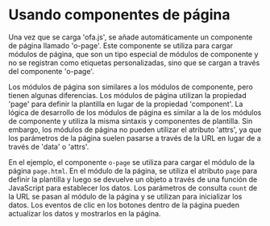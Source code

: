 <template is="exm-article">
<a href="../../publics/examples/use-page/demo.html" preview></a>
<a href="../../publics/examples/use-page/page.html" main></a>
</template>

# Usando componentes de página

Una vez que se carga 'ofa.js', se añade automáticamente un componente de página llamado 'o-page'. Este componente se utiliza para cargar módulos de página, que son un tipo especial de módulos de componente y no se registran como etiquetas personalizadas, sino que se cargan a través del componente 'o-page'.

Los módulos de página son similares a los módulos de componente, pero tienen algunas diferencias. Los módulos de página utilizan la propiedad 'page' para definir la plantilla en lugar de la propiedad 'component'. La lógica de desarrollo de los módulos de página es similar a la de los módulos de componente y utiliza la misma sintaxis y componentes de plantilla. Sin embargo, los módulos de página no pueden utilizar el atributo 'attrs', ya que los parámetros de la página suelen pasarse a través de la URL en lugar de a través de 'data' o 'attrs'.

En el ejemplo, el componente `o-page` se utiliza para cargar el módulo de la página `page.html`. En el módulo de la página, se utiliza el atributo `page` para definir la plantilla y luego se devuelve un objeto a través de una función de JavaScript para establecer los datos. Los parámetros de consulta `count` de la URL se pasan al módulo de la página y se utilizan para inicializar los datos. Los eventos de clic en los botones dentro de la página pueden actualizar los datos y mostrarlos en la página.
